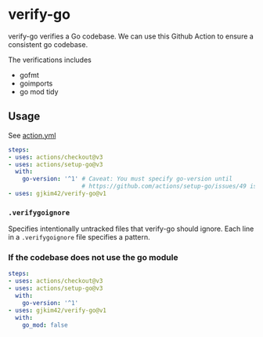 # verify-go

verify-go verifies a Go codebase. We can use this Github Action to ensure
a consistent go codebase.

The verifications includes
- gofmt
- goimports
- go mod tidy

## Usage

See [action.yml](https://github.com/gjkim42/verify-go/blob/main/action.yml)

```yaml
steps:
- uses: actions/checkout@v3
- uses: actions/setup-go@v3
  with:
    go-version: '^1' # Caveat: You must specify go-version until
                     # https://github.com/actions/setup-go/issues/49 is resolved.
- uses: gjkim42/verify-go@v1
```

### `.verifygoignore`

Specifies intentionally untracked files that verify-go should ignore. Each line
in a `.verifygoignore` file specifies a pattern.

### If the codebase does not use the go module
```yaml
steps:
- uses: actions/checkout@v3
- uses: actions/setup-go@v3
  with:
    go-version: '^1'
- uses: gjkim42/verify-go@v1
  with:
    go_mod: false
```

